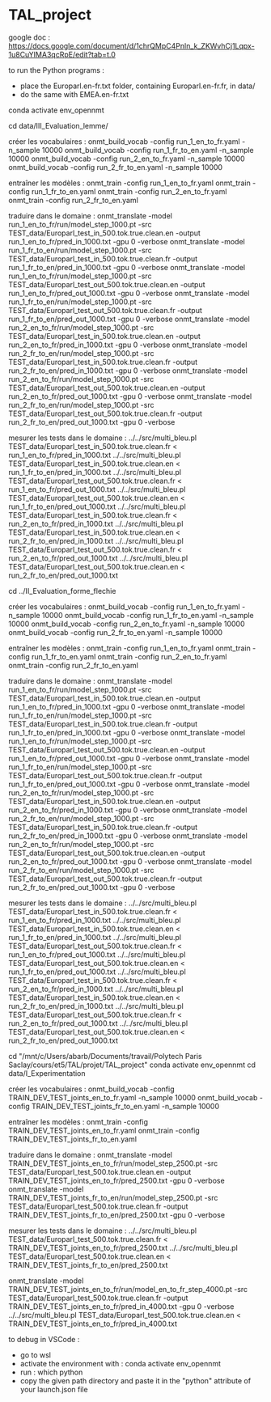 # TAL_project


google doc : https://docs.google.com/document/d/1chrQMpC4Pnln_k_ZKWvhCj1Lqpx-1u8CuYIMA3qcRpE/edit?tab=t.0

to run the Python programs :
- place the Europarl.en-fr.txt folder, containing Europarl.en-fr.fr, in data/
- do the same with EMEA.en-fr.txt




conda activate env_opennmt

cd data/III_Evaluation_lemme/

créer les vocabulaires :
onmt_build_vocab -config run_1_en_to_fr.yaml -n_sample 10000
onmt_build_vocab -config run_1_fr_to_en.yaml -n_sample 10000
onmt_build_vocab -config run_2_en_to_fr.yaml -n_sample 10000
onmt_build_vocab -config run_2_fr_to_en.yaml -n_sample 10000

entraîner les modèles :
onmt_train -config run_1_en_to_fr.yaml
onmt_train -config run_1_fr_to_en.yaml
onmt_train -config run_2_en_to_fr.yaml
onmt_train -config run_2_fr_to_en.yaml

traduire dans le domaine :
onmt_translate -model run_1_en_to_fr/run/model_step_1000.pt -src TEST_data/Europarl_test_in_500.tok.true.clean.en -output run_1_en_to_fr/pred_in_1000.txt -gpu 0 -verbose
onmt_translate -model run_1_fr_to_en/run/model_step_1000.pt -src TEST_data/Europarl_test_in_500.tok.true.clean.fr -output run_1_fr_to_en/pred_in_1000.txt -gpu 0 -verbose
onmt_translate -model run_1_en_to_fr/run/model_step_1000.pt -src TEST_data/Europarl_test_out_500.tok.true.clean.en -output run_1_en_to_fr/pred_out_1000.txt -gpu 0 -verbose
onmt_translate -model run_1_fr_to_en/run/model_step_1000.pt -src TEST_data/Europarl_test_out_500.tok.true.clean.fr -output run_1_fr_to_en/pred_out_1000.txt -gpu 0 -verbose
onmt_translate -model run_2_en_to_fr/run/model_step_1000.pt -src TEST_data/Europarl_test_in_500.tok.true.clean.en -output run_2_en_to_fr/pred_in_1000.txt -gpu 0 -verbose
onmt_translate -model run_2_fr_to_en/run/model_step_1000.pt -src TEST_data/Europarl_test_in_500.tok.true.clean.fr -output run_2_fr_to_en/pred_in_1000.txt -gpu 0 -verbose
onmt_translate -model run_2_en_to_fr/run/model_step_1000.pt -src TEST_data/Europarl_test_out_500.tok.true.clean.en -output run_2_en_to_fr/pred_out_1000.txt -gpu 0 -verbose
onmt_translate -model run_2_fr_to_en/run/model_step_1000.pt -src TEST_data/Europarl_test_out_500.tok.true.clean.fr -output run_2_fr_to_en/pred_out_1000.txt -gpu 0 -verbose

mesurer les tests dans le domaine :
../../src/multi_bleu.pl TEST_data/Europarl_test_in_500.tok.true.clean.fr < run_1_en_to_fr/pred_in_1000.txt
../../src/multi_bleu.pl TEST_data/Europarl_test_in_500.tok.true.clean.en < run_1_fr_to_en/pred_in_1000.txt
../../src/multi_bleu.pl TEST_data/Europarl_test_out_500.tok.true.clean.fr < run_1_en_to_fr/pred_out_1000.txt
../../src/multi_bleu.pl TEST_data/Europarl_test_out_500.tok.true.clean.en < run_1_fr_to_en/pred_out_1000.txt
../../src/multi_bleu.pl TEST_data/Europarl_test_in_500.tok.true.clean.fr < run_2_en_to_fr/pred_in_1000.txt
../../src/multi_bleu.pl TEST_data/Europarl_test_in_500.tok.true.clean.en < run_2_fr_to_en/pred_in_1000.txt
../../src/multi_bleu.pl TEST_data/Europarl_test_out_500.tok.true.clean.fr < run_2_en_to_fr/pred_out_1000.txt
../../src/multi_bleu.pl TEST_data/Europarl_test_out_500.tok.true.clean.en < run_2_fr_to_en/pred_out_1000.txt





cd ../II_Evaluation_forme_flechie

créer les vocabulaires :
onmt_build_vocab -config run_1_en_to_fr.yaml -n_sample 10000
onmt_build_vocab -config run_1_fr_to_en.yaml -n_sample 10000
onmt_build_vocab -config run_2_en_to_fr.yaml -n_sample 10000
onmt_build_vocab -config run_2_fr_to_en.yaml -n_sample 10000

entraîner les modèles :
onmt_train -config run_1_en_to_fr.yaml
onmt_train -config run_1_fr_to_en.yaml
onmt_train -config run_2_en_to_fr.yaml
onmt_train -config run_2_fr_to_en.yaml

traduire dans le domaine :
onmt_translate -model run_1_en_to_fr/run/model_step_1000.pt -src TEST_data/Europarl_test_in_500.tok.true.clean.en -output run_1_en_to_fr/pred_in_1000.txt -gpu 0 -verbose
onmt_translate -model run_1_fr_to_en/run/model_step_1000.pt -src TEST_data/Europarl_test_in_500.tok.true.clean.fr -output run_1_fr_to_en/pred_in_1000.txt -gpu 0 -verbose
onmt_translate -model run_1_en_to_fr/run/model_step_1000.pt -src TEST_data/Europarl_test_out_500.tok.true.clean.en -output run_1_en_to_fr/pred_out_1000.txt -gpu 0 -verbose
onmt_translate -model run_1_fr_to_en/run/model_step_1000.pt -src TEST_data/Europarl_test_out_500.tok.true.clean.fr -output run_1_fr_to_en/pred_out_1000.txt -gpu 0 -verbose
onmt_translate -model run_2_en_to_fr/run/model_step_1000.pt -src TEST_data/Europarl_test_in_500.tok.true.clean.en -output run_2_en_to_fr/pred_in_1000.txt -gpu 0 -verbose
onmt_translate -model run_2_fr_to_en/run/model_step_1000.pt -src TEST_data/Europarl_test_in_500.tok.true.clean.fr -output run_2_fr_to_en/pred_in_1000.txt -gpu 0 -verbose
onmt_translate -model run_2_en_to_fr/run/model_step_1000.pt -src TEST_data/Europarl_test_out_500.tok.true.clean.en -output run_2_en_to_fr/pred_out_1000.txt -gpu 0 -verbose
onmt_translate -model run_2_fr_to_en/run/model_step_1000.pt -src TEST_data/Europarl_test_out_500.tok.true.clean.fr -output run_2_fr_to_en/pred_out_1000.txt -gpu 0 -verbose

mesurer les tests dans le domaine :
../../src/multi_bleu.pl TEST_data/Europarl_test_in_500.tok.true.clean.fr < run_1_en_to_fr/pred_in_1000.txt
../../src/multi_bleu.pl TEST_data/Europarl_test_in_500.tok.true.clean.en < run_1_fr_to_en/pred_in_1000.txt
../../src/multi_bleu.pl TEST_data/Europarl_test_out_500.tok.true.clean.fr < run_1_en_to_fr/pred_out_1000.txt
../../src/multi_bleu.pl TEST_data/Europarl_test_out_500.tok.true.clean.en < run_1_fr_to_en/pred_out_1000.txt
../../src/multi_bleu.pl TEST_data/Europarl_test_in_500.tok.true.clean.fr < run_2_en_to_fr/pred_in_1000.txt
../../src/multi_bleu.pl TEST_data/Europarl_test_in_500.tok.true.clean.en < run_2_fr_to_en/pred_in_1000.txt
../../src/multi_bleu.pl TEST_data/Europarl_test_out_500.tok.true.clean.fr < run_2_en_to_fr/pred_out_1000.txt
../../src/multi_bleu.pl TEST_data/Europarl_test_out_500.tok.true.clean.en < run_2_fr_to_en/pred_out_1000.txt







cd "/mnt/c/Users/abarb/Documents/travail/Polytech Paris Saclay/cours/et5/TAL/projet/TAL_project"
conda activate env_opennmt
cd data/I_Experimentation

créer les vocabulaires :
onmt_build_vocab -config TRAIN_DEV_TEST_joints_en_to_fr.yaml -n_sample 10000
onmt_build_vocab -config TRAIN_DEV_TEST_joints_fr_to_en.yaml -n_sample 10000

entraîner les modèles :
onmt_train -config TRAIN_DEV_TEST_joints_en_to_fr.yaml
onmt_train -config TRAIN_DEV_TEST_joints_fr_to_en.yaml

traduire dans le domaine :
onmt_translate -model TRAIN_DEV_TEST_joints_en_to_fr/run/model_step_2500.pt -src TEST_data/Europarl_test_500.tok.true.clean.en -output TRAIN_DEV_TEST_joints_en_to_fr/pred_2500.txt -gpu 0 -verbose
onmt_translate -model TRAIN_DEV_TEST_joints_fr_to_en/run/model_step_2500.pt -src TEST_data/Europarl_test_500.tok.true.clean.fr -output TRAIN_DEV_TEST_joints_fr_to_en/pred_2500.txt -gpu 0 -verbose

mesurer les tests dans le domaine :
../../src/multi_bleu.pl TEST_data/Europarl_test_500.tok.true.clean.fr < TRAIN_DEV_TEST_joints_en_to_fr/pred_2500.txt
../../src/multi_bleu.pl TEST_data/Europarl_test_500.tok.true.clean.en < TRAIN_DEV_TEST_joints_fr_to_en/pred_2500.txt













onmt_translate -model TRAIN_DEV_TEST_joints_en_to_fr/run/model_en_to_fr_step_4000.pt -src TEST_data/Europarl_test_500.tok.true.clean.fr -output TRAIN_DEV_TEST_joints_en_to_fr/pred_in_4000.txt -gpu 0 -verbose
../../src/multi_bleu.pl TEST_data/Europarl_test_500.tok.true.clean.en < TRAIN_DEV_TEST_joints_en_to_fr/pred_in_4000.txt



to debug in VSCode :
- go to wsl
- activate the environment with : conda activate env_opennmt
- run : which python
- copy the given path directory and paste it in the "python" attribute of your launch.json file